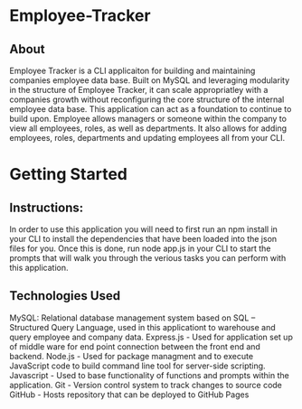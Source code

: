 # Employee-Tracker


## About
Employee Tracker is a CLI applicaiton for building and maintaining companies employee data base. Built on MySQL and leveraging modularity in the structure of Employee Tracker, it can scale appropriatley with a companies growth without reconfiguring the core structure of the internal employee data base. This application can act as a foundation to continue to build upon. Employee allows managers or someone within the company to view all employees, roles, as well as departments. It also allows for adding employees, roles, departments and updating employees all from your CLI.


# Getting Started
## Instructions:
In order to use this application you will need to first run an npm install in your CLI to install the dependencies that have been loaded into the json files for you. Once this is done, run node app.js in your CLI to start the prompts that will walk you through the verious tasks you can perform with this application.

## Technologies Used
MySQL: Relational database management system based on SQL – Structured Query Language, used in this applicationt to warehouse and query employee and company data.
Express.js - Used for application set up of middle ware for end point connection between the front end and backend.
Node.js - Used for package managment and to execute JavaScript code to build command line tool for server-side scripting.
Javascript - Used to base functionality of functions and prompts within the application.
Git - Version control system to track changes to source code
GitHub - Hosts repository that can be deployed to GitHub Pages
